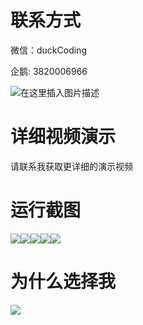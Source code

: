 # 联系方式

微信：duckCoding

企鹅: 3820006966

![在这里插入图片描述](http://upload.cxycsx.vip/91ab4bcb4f2c4c6db86365bb6d6e9c62.jpeg)

# 详细视频演示

请联系我获取更详细的演示视频

# 运行截图

![](http://www.bysj52.com/uploadfile/ueditor/image/202306/%E6%AF%95%E8%AE%BEssm100%E5%8C%BB%E5%AD%A6%E7%94%9F%E5%9C%A8%E7%BA%BF%E5%AD%A6%E4%B9%A0%E4%BA%A4%E6%B5%81%E5%B9%B3%E5%8F%B0+vue%E6%AF%95%E4%B8%9A%E8%AE%BE%E8%AE%A1/5.png)![](http://www.bysj52.com/uploadfile/ueditor/image/202306/%E6%AF%95%E8%AE%BEssm100%E5%8C%BB%E5%AD%A6%E7%94%9F%E5%9C%A8%E7%BA%BF%E5%AD%A6%E4%B9%A0%E4%BA%A4%E6%B5%81%E5%B9%B3%E5%8F%B0+vue%E6%AF%95%E4%B8%9A%E8%AE%BE%E8%AE%A1/1.png)![](http://www.bysj52.com/uploadfile/ueditor/image/202306/%E6%AF%95%E8%AE%BEssm100%E5%8C%BB%E5%AD%A6%E7%94%9F%E5%9C%A8%E7%BA%BF%E5%AD%A6%E4%B9%A0%E4%BA%A4%E6%B5%81%E5%B9%B3%E5%8F%B0+vue%E6%AF%95%E4%B8%9A%E8%AE%BE%E8%AE%A1/3.png)![](http://www.bysj52.com/uploadfile/ueditor/image/202306/%E6%AF%95%E8%AE%BEssm100%E5%8C%BB%E5%AD%A6%E7%94%9F%E5%9C%A8%E7%BA%BF%E5%AD%A6%E4%B9%A0%E4%BA%A4%E6%B5%81%E5%B9%B3%E5%8F%B0+vue%E6%AF%95%E4%B8%9A%E8%AE%BE%E8%AE%A1/4.png)![](http://www.bysj52.com/uploadfile/ueditor/image/202306/%E6%AF%95%E8%AE%BEssm100%E5%8C%BB%E5%AD%A6%E7%94%9F%E5%9C%A8%E7%BA%BF%E5%AD%A6%E4%B9%A0%E4%BA%A4%E6%B5%81%E5%B9%B3%E5%8F%B0+vue%E6%AF%95%E4%B8%9A%E8%AE%BE%E8%AE%A1/2.png)

# 为什么选择我

![](http://upload.cxycsx.vip/%E7%A8%8B%E5%BA%8F%E8%AE%BE%E8%AE%A1.png)

